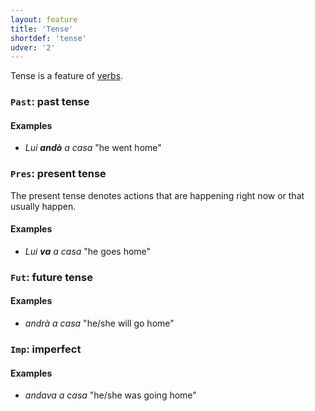 ```yaml
---
layout: feature
title: 'Tense'
shortdef: 'tense'
udver: '2'
---
```


Tense is a feature of [verbs](u-pos/VERB).

### <a name="Past">`Past`</a>: past tense

#### Examples

* _Lui <b>andò</b> a casa_ "he went home"

### <a name="Pres">`Pres`</a>: present tense

The present tense denotes actions that are happening right now or that
usually happen.

#### Examples

* _Lui <b>va</b> a casa_ "he goes home"

### <a name="Fut">`Fut`</a>: future tense

#### Examples

* _andrà a casa_ "he/she will go home"

### <a name="Imp">`Imp`</a>: imperfect

#### Examples

* _andava a casa_ "he/she was going home"

<!-- Interlanguage links updated Pá kvě 14 11:08:41 CEST 2021 -->

